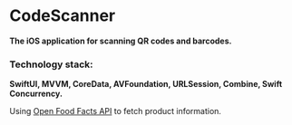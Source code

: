 # CodeScanner
**The iOS application for scanning QR codes and barcodes.**

### Technology stack:
**SwiftUI, MVVM, CoreData, AVFoundation, URLSession, Combine,
Swift Concurrency.**

Using [Open Food Facts API](https://world.openfoodfacts.org) to fetch product information.

